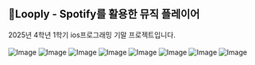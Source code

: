 ## 🎵Looply - Spotify를 활용한 뮤직 플레이어
2025년 4학년 1학기 ios프로그래밍 기말 프로젝트입니다.
<br><br>
![Image](https://github.com/user-attachments/assets/f72a3c7b-5fe5-4722-a74a-2b6f3b519901)
![Image](https://github.com/user-attachments/assets/c737dcf9-c10d-4ace-9fd5-6155c63ca02e)
![Image](https://github.com/user-attachments/assets/fe9ec452-1e06-435c-b25f-80ff2e91682b)
![Image](https://github.com/user-attachments/assets/49604ada-bfff-4d99-b928-4953b3a1dc7b)
![Image](https://github.com/user-attachments/assets/e5605692-5dd5-4482-9efe-ff3a3b20c095)
![Image](https://github.com/user-attachments/assets/0f2d8fd5-16fa-4cfd-ba50-0950b965efc4)
![Image](https://github.com/user-attachments/assets/f4f432e1-d318-462a-97d2-60540a528b97)
![Image](https://github.com/user-attachments/assets/a6550c82-5f4d-42d9-902d-e7db52c50822)
